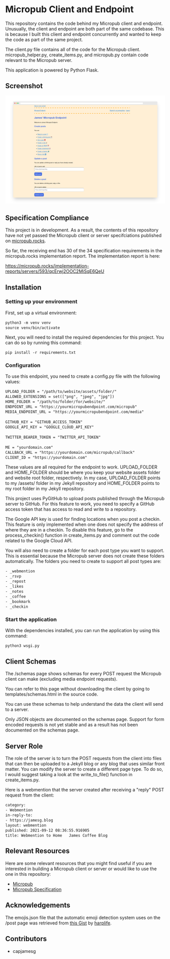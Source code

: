 # Micropub Client and Endpoint

This repository contains the code behind my Micropub client and endpoint. Unusually, the client and endpoint are both part of the same codebase. This is because I built this client and endpoint concurrently and wanted to keep the code as part of the same project.

The client.py file contains all of the code for the Micropub client. micropub_helper.py, create_items.py, and micropub.py contain code relevant to the Micropub server.

This application is powered by Python Flask.

## Screenshot

![Micropub homepage](screenshot.png)

## Specification Compliance

This project is in development. As a result, the contents of this repository have not yet passed the Micropub client or server specifciations published on [micropub.rocks](https://micropub.rocks/).

So far, the receiving end has 30 of the 34 specification requirements in the micropub.rocks implementation report. The implementation report is here:

https://micropub.rocks/implementation-reports/servers/593/qcErwj2OOC2MiSqE6QeU

## Installation

### Setting up your environment

First, set up a virtual environment:

    python3 -m venv venv
    source venv/bin/activate

Next, you will need to install the required dependencies for this project. You can do so by running this command:

    pip install -r requirements.txt

### Configuration

To use this endpoint, you need to create a config.py file with the following values:

    UPLOAD_FOLDER = "/path/to/website/assets/folder/"
    ALLOWED_EXTENSIONS = set(["png", "jpeg", "jpg"])
    HOME_FOLDER = "/path/to/folder/for/website/"
    ENDPOINT_URL = "https://yourmicropubendpoint.com/micropub"
    MEDIA_ENDPOINT_URL = "https://yourmicropubendpoint.com/media"

    GITHUB_KEY = "GITHUB_ACCESS_TOKEN"
    GOOGLE_API_KEY = "GOOGLE_CLOUD_API_KEY"

    TWITTER_BEARER_TOKEN = "TWITTER_API_TOKEN"

    ME = "yourdomain.com"
    CALLBACK_URL = "https://yourdomain.com/micropub/callback"
    CLIENT_ID = "https://yourdomain.com"

These values are all required for the endpoint to work. UPLOAD_FOLDER and HOME_FOLDER should be where you keep your website assets folder and website root folder, respectively. In my case, UPLOAD_FOLDER points to my /assets/ folder in my Jekyll repository and HOME_FOLDER points to my root folder in my Jekyll repository.

This project uses PyGitHub to upload posts published through the Micropub server to GitHub. For this feature to work, you need to specify a GitHub access token that has access to read and write to a repository.

The Google API key is used for finding locations when you post a checkin. This feature is only implemented when one does not specify the address of where they are in a checkin. To disable this feature, go to the process_checkin() function in create_items.py and comment out the code related to the Google Cloud API.

You will also need to create a folder for each post type you want to support. This is essential because the Micropub server does not create these folders automatically. The folders you need to create to support all post types are:

    - _webmention
    - _rsvp
    - _repost
    - _likes
    - _notes
    - _coffee
    - _bookmark
    - _checkin

### Start the application

With the dependencies installed, you can run the application by using this command:

    python3 wsgi.py

## Client Schemas

The /schemas page shows schemas for every POST request the Micropub client can make (excluding media endpoint requests).

You can refer to this page without downloading the client by going to templates/schemas.html in the source code.

You can use these schemas to help understand the data the client will send to a server.

Only JSON objects are documented on the schemas page. Support for form encoded requests is not yet stable and as a result has not been documented on the schemas page.

## Server Role

The role of the server is to turn the POST requests from the client into files that can then be uploaded to a Jekyll blog or any blog that uses similar front matter. You can modify the server to create a different page type. To do so, I would suggest taking a look at the write_to_file() function in create_items.py.

Here is a webmention that the server created after receiving a "reply" POST request from the client:

    category:
    - Webmention
    in-reply-to:
    - https://jamesg.blog
    layout: webmention
    published: 2021-09-12 08:36:55.916905
    title: Webmention to Home   James Coffee Blog

## Relevant Resources

Here are some relevant resources that you might find useful if you are interested in building a Micropub client or server or would like to use the one in this repository:

- [Micropub](https://indieweb.org/Micropub)
- [Micropub Specification](https://www.w3.org/TR/micropub/)

## Acknowledgements

The emojis.json file that the automatic emoji detection system uses on the /post page was retrieved from [this Gist](https://gist.github.com/harplife/c5fb201e95c9427d976d7bac37ab1e32) by [harplife](https://github.com/harplife/).

## Contributors

- capjamesg